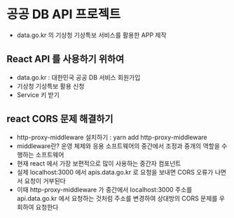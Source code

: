 # 공공 DB API 프로젝트
* data.go.kr 의 기상청 기상특보 서비스를 활용한 APP 제작

## React API 를 사용하기 위하여
* data.go.kr : 대한민국 공공 DB 서비스 회원가입 
* 기상청 기상특보 활용 신청
* Service 키 받기

## react CORS 문제 해결하기
* http-proxy-middleware 설치하기 : yarn add http-proxy-middleware
* middleware란? 운영 체제와 응용 소프트웨어의 중간에서 조정과 중개의 역할을 수행하는 소프트웨어
* 현재 react 에서 가장 보편적으로 많이 사용하는 중간자 컴포넌트
* 실제 localhost:3000 에서 apis.data.go.kr 로 요청을 보내면 CORS 오류가 나면서 요청이 거부된다
* 이때 http-proxy-middleware 가 중간에서 localhost:3000 주소를 api.data.go.kr 에서 요청하는 것처럼 주소를 변경하여 상대방의 CORS 문제를 우회하여 요청한다